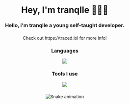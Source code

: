 ###

<h1 align="center">Hey, I'm tranqlle 🙋🏽‍♂️</h1>

###

<h3 align="center">Hello, i'm tranqlle a young self-taught developer.</h3>

###

<p align="center">Check out https://traced.lol for more info!</p>

###

<h3 align="center">Languages</h3>
<div align="center" target="_blank" style="margin-top: 10px">
   <a href="https://traced.lol" target="_blank"><img src="https://skillicons.dev/icons?i=html,css,js,ts,next,react,nodejs,tailwind&theme=dark" /></a>
</div>

<h3 align="center">Tools I use</h3>
<div align="center">
    <a href="https://traced.lol" target="_blank"><img src="https://skillicons.dev/icons?i=vscode,powershell,git,linux,vercel,github,discord&theme=dark" /></a>
</div>

###

<div align="center">

  ![Snake animation](https://github.com/danielbped/danielbped/blob/output/github-contribution-grid-snake.svg)
  
</div>

###
